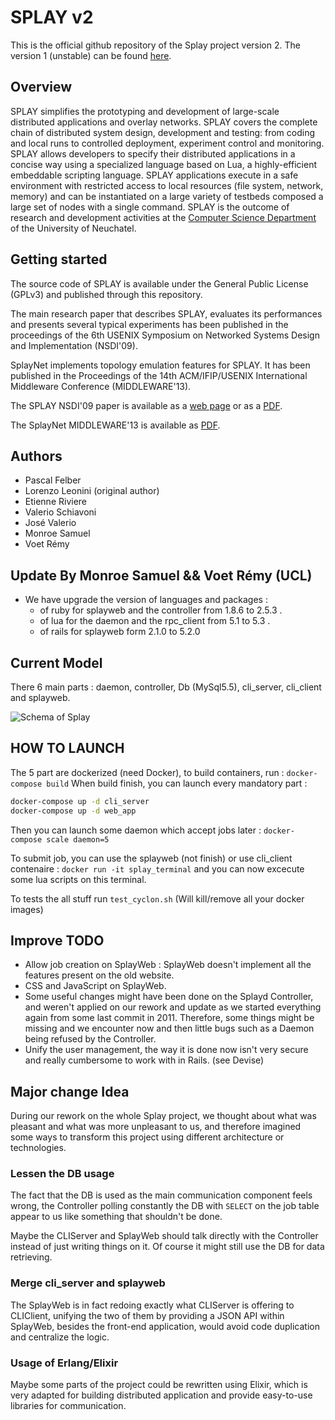 # SPLAY v2

This is the official github repository of the Splay project version 2. The version 1 (unstable) can be found [here](https://github.com/splay-project/splay).

## Overview

SPLAY simplifies the prototyping and development of large-scale distributed applications and overlay networks. SPLAY covers the complete chain of distributed system design, development and testing: from coding and local runs to controlled deployment, experiment control and monitoring.
SPLAY allows developers to specify their distributed applications in a concise way using a specialized language based on Lua, a highly-efficient embeddable scripting language. SPLAY applications execute in a safe environment with restricted access to local resources (file system, network, memory) and can be instantiated on a large variety of testbeds composed a large set of nodes with a single command.
SPLAY is the outcome of research and development activities at the [Computer Science Department](http://www2.unine.ch/iiun) of the University of Neuchatel.

## Getting started

The source code of SPLAY is available under the General Public License (GPLv3) and published through this repository.

The main research paper that describes SPLAY, evaluates its performances and presents several typical experiments has been published in the proceedings of the 6th USENIX Symposium on Networked Systems Design and Implementation (NSDI'09).

SplayNet implements topology emulation features for SPLAY. It has been published in the Proceedings of the 14th ACM/IFIP/USENIX International Middleware Conference (MIDDLEWARE'13).

The SPLAY NSDI'09 paper is available as a [web page](https://www.usenix.org/legacy/event/nsdi09/tech/full_papers/leonini/leonini_html/) or as a [PDF](http://members.unine.ch/etienne.riviere/publications/LeoRivFel-NSDI-09.pdf).

The SplayNet MIDDLEWARE'13 is available as [PDF](http://members.unine.ch/valerio.schiavoni/publications/splaynet_middleware13.pdf).

## Authors

- Pascal Felber
- Lorenzo Leonini (original author)
- Etienne Riviere
- Valerio Schiavoni
- José Valerio
- Monroe Samuel
- Voet Rémy

## Update By Monroe Samuel && Voet Rémy (UCL)

- We have upgrade the version of languages and packages :
  - of ruby for splayweb and the controller from 1.8.6 to 2.5.3 .
  - of lua for the daemon and the rpc_client from 5.1 to 5.3 .
  - of rails for splayweb form 2.1.0 to 5.2.0

## Current Model

There 6 main parts : daemon, controller, Db (MySql5.5), cli_server, cli_client and splayweb.

![Schema of Splay](doc/final_report/figures/prev_schema.png)

## HOW TO LAUNCH

The 5 part are dockerized (need Docker), to build containers, run : `docker-compose build`
When build finish, you can launch every mandatory part :

```bash
docker-compose up -d cli_server
docker-compose up -d web_app
```

Then you can launch some daemon which accept jobs later : `docker-compose scale daemon=5`

To submit job, you can use the splayweb (not finish) or use cli_client contenaire :
`docker run -it splay_terminal`
and you can now excecute some lua scripts on this terminal.

To tests the all stuff run `test_cyclon.sh` (Will kill/remove all your docker images)

## Improve TODO

- Allow job creation on SplayWeb : SplayWeb doesn't implement all the features present on the old website.
- CSS and JavaScript on SplayWeb.
- Some useful changes might have been done on the Splayd Controller, and weren't applied on our rework and update as we started everything again from some last commit in 2011. Therefore, some things might be missing and we encounter now and then little bugs such as a Daemon being refused by the Controller.
- Unify the user management, the way it is done now isn't very secure and really cumbersome to work with in Rails. (see Devise)

## Major change Idea

During our rework on the whole Splay project, we thought about what was pleasant
and what was more unpleasant to us, and therefore imagined some ways
to transform this project using different architecture or technologies.

### Lessen the DB usage

The fact that the DB is used as the main communication component feels
wrong, the Controller polling constantly the DB with `SELECT` on the
job table appear to us like something that shouldn't be done.

Maybe the CLIServer and SplayWeb should talk directly with the Controller
instead of just writing things on it. Of course it might still use the
DB for data retrieving.

### Merge cli_server and splayweb

The SplayWeb is in fact redoing exactly what CLIServer is offering to CLIClient,
unifying the two of them by providing a JSON API within SplayWeb, besides the
front-end application, would avoid code duplication and centralize the logic.

### Usage of Erlang/Elixir

Maybe some parts of the project could be rewritten using Elixir, which is
very adapted for building distributed application and provide easy-to-use
libraries for communication.
